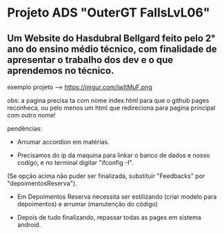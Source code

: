 # Projeto ADS "OuterGT FallsLvL06"
Um Website do Hasdubral Bellgard feito pelo 2° ano do ensino médio técnico, com finalidade de apresentar o trabalho dos dev e o que aprendemos no técnico.
-

exemplo projeto --> https://imgur.com/lwltMuF.png

obs:
a pagina precisa ta com nome index.html para que o github pages reconheca, ou pelo menos um html que redireciona para pagina principal com outro nome!

pendências:

- Arrumar accordion em matérias.

- Precisamos do ip da maquina para linkar o banco de dados e nosso codígo, e no terminal digitar "ifconfig -I".

(Se opção acima não puder ser finalizada, substituir "Feedbacks" por "depoimentosReserva").

- Em Depoimentos Reserva necessita ser estilizando (criar modelo para depoimentos) e arrumar (manutenção do código)

- Depois de tudo finalizando, repassar todas as pages em sistema android.
